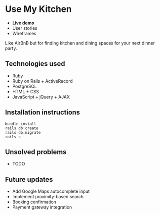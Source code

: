 # Use My Kitchen

- **[Live demo](http://use-my-kitchen.herokuapp.com/)**
- User stories
- Wireframes

Like AirBnB but for finding kitchen and dining spaces for your next dinner party.

## Technologies used
- Ruby
- Ruby on Rails + ActiveRecord
- PostgreSQL
- HTML + CSS
- JavaScript + jQuery + AJAX

## Installation instructions
```
bundle install
rails db:create
rails db:migrate
rails s
```

## Unsolved problems
- TODO

## Future updates
- Add Google Maps autocomplete input
- Implement proximity-based search
- Booking confirmation
- Payment gateway integration
